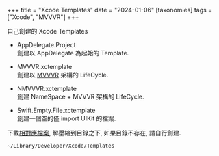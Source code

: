 +++
title = "Xcode Templates"
date = "2024-01-06"
[taxonomies]
tags = ["Xcode", "MVVVR"]
+++

自己創建的 Xcode Templates

- AppDelegate.Project  
創建以 AppDelegate 為起始的 Template.

- MVVVR.xctemplate  
創建以 [MVVVR](@/01.md) 架構的 LifeCycle.

- NMVVVR.xctemplate  
創建 NameSpace + MVVVR 架構的 LifeCycle.

- Swift.Empty.File.xctemplate  
創建一個空的僅 import UIKit 的檔案.

下載[相對應檔案](https://github.com/shinrenpan/MVVVR-Template/releases/latest/), 解壓縮到目錄之下, 如果目錄不存在, 請自行創建.

```
~/Library/Developer/Xcode/Templates
```
